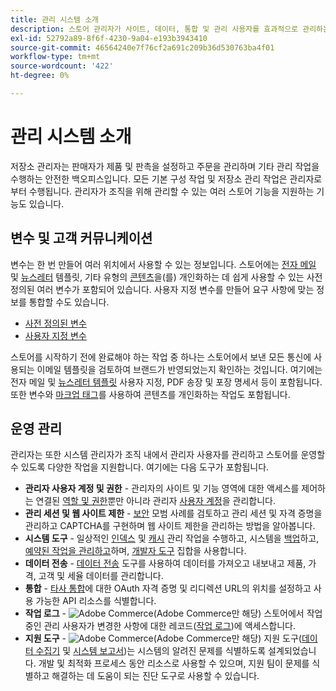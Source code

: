 ```yaml
---
title: 관리 시스템 소개
description: 스토어 관리자가 사이트, 데이터, 통합 및 관리 사용자를 효과적으로 관리하는 데 사용할 수 있는 시스템 도구 및 기능에 대해 알아봅니다.
exl-id: 52792a89-8f6f-4230-9a04-e193b3943410
source-git-commit: 46564240e7f76cf2a691c209b36d530763ba4f01
workflow-type: tm+mt
source-wordcount: '422'
ht-degree: 0%

---
```


# 관리 시스템 소개

저장소 관리자는 판매자가 제품 및 판촉을 설정하고 주문을 관리하며 기타 관리 작업을 수행하는 안전한 백오피스입니다. 모든 기본 구성 작업 및 저장소 관리 작업은 관리자로부터 수행됩니다. 관리자가 조직을 위해 관리할 수 있는 여러 스토어 기능을 지원하는 기능도 있습니다.

## 변수 및 고객 커뮤니케이션

변수는 한 번 만들어 여러 위치에서 사용할 수 있는 정보입니다. 스토어에는 [전자 메일](email-templates.md) 및 [뉴스레터](../merchandising-promotions/newsletter-template.md) 템플릿, 기타 유형의 [콘텐츠](../content-design/introduction.md#content)을(를) 개인화하는 데 쉽게 사용할 수 있는 사전 정의된 여러 변수가 포함되어 있습니다. 사용자 지정 변수를 만들어 요구 사항에 맞는 정보를 통합할 수도 있습니다.

- [사전 정의된 변수](variables-predefined.md)
- [사용자 지정 변수](variables-custom.md)

스토어를 시작하기 전에 완료해야 하는 작업 중 하나는 스토어에서 보낸 모든 통신에 사용되는 이메일 템플릿을 검토하여 브랜드가 반영되었는지 확인하는 것입니다. 여기에는 전자 메일 및 [뉴스레터 템플릿](../merchandising-promotions/newsletter-template.md) 사용자 지정, PDF 송장 및 포장 명세서 등이 포함됩니다. 또한 변수와 [마크업 태그](markup-tags.md)를 사용하여 콘텐츠를 개인화하는 작업도 포함됩니다.

## 운영 관리

관리자는 또한 시스템 관리자가 조직 내에서 관리자 사용자를 관리하고 스토어를 운영할 수 있도록 다양한 작업을 지원합니다. 여기에는 다음 도구가 포함됩니다.

- **관리자 사용자 계정 및 권한** - 관리자의 사이트 및 기능 영역에 대한 액세스를 제어하는 연결된 [역할 및 권한](permissions-user-roles.md)뿐만 아니라 관리자 [사용자 계정](permissions-users-all.md)을 관리합니다.
- **관리 세션 및 웹 사이트 제한** - [보안](security.md) 모범 사례를 검토하고 관리 세션 및 자격 증명을 관리하고 CAPTCHA를 구현하며 웹 사이트 제한을 관리하는 방법을 알아봅니다.
- **시스템 도구** - 일상적인 [인덱스](index-management.md) 및 [캐시](cache-management.md) 관리 작업을 수행하고, 시스템을 [백업](backups.md)하고, [예약된 작업을 관리하고](data-scheduled-import-export.md)하며, [개발자 도구](developer-tools.md) 집합을 사용합니다.
- **데이터 전송** - [데이터 전송](data-transfer.md) 도구를 사용하여 데이터를 가져오고 내보내고 제품, 가격, 고객 및 세율 데이터를 관리합니다.
- **통합** - [타사 통합](integrations.md)에 대한 OAuth 자격 증명 및 리디렉션 URL의 위치를 설정하고 사용 가능한 API 리소스를 식별합니다.
- **작업 로그** - ![Adobe Commerce](../assets/adobe-logo.svg)(Adobe Commerce만 해당) 스토어에서 작업 중인 관리 사용자가 변경한 사항에 대한 레코드([작업 로그](action-log.md))에 액세스합니다.
- **지원 도구** - ![Adobe Commerce](../assets/adobe-logo.svg)(Adobe Commerce만 해당) 지원 도구([데이터 수집기](support.md#data-collector) 및 [시스템 보고서](support.md#access-system-reports))는 시스템의 알려진 문제를 식별하도록 설계되었습니다. 개발 및 최적화 프로세스 동안 리소스로 사용할 수 있으며, 지원 팀이 문제를 식별하고 해결하는 데 도움이 되는 진단 도구로 사용할 수 있습니다.
